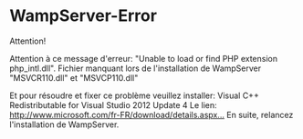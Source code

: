 # WampServer-Error
Attention!

Attention à ce message d'erreur: "Unable to load or find PHP extension php_intl.dll". Fichier manquant lors de l'installation de WampServer "MSVCR110.dll" et "MSVCP110.dll"

Et pour résoudre et fixer ce problème veuillez installer: 
Visual C++ Redistributable for Visual Studio 2012 Update 4
Le lien: 
http://www.microsoft.com/fr-FR/download/details.aspx…
En suite, relancez l'installation de WampServer.
